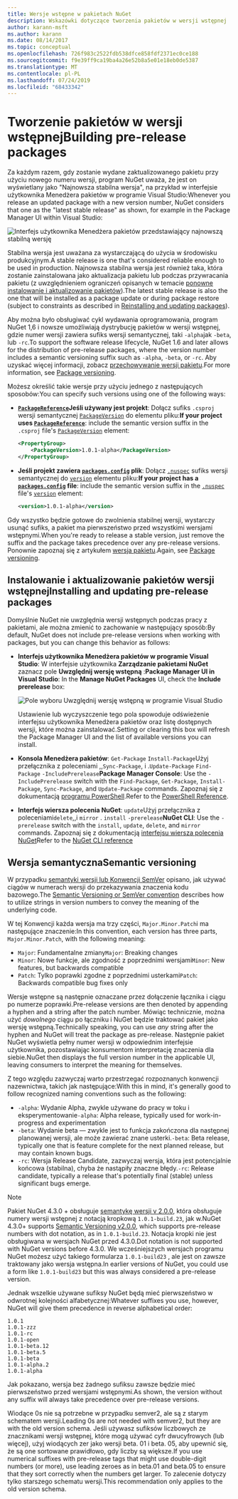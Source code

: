 ```yaml
---
title: Wersje wstępne w pakietach NuGet
description: Wskazówki dotyczące tworzenia pakietów w wersji wstępnej
author: karann-msft
ms.author: karann
ms.date: 08/14/2017
ms.topic: conceptual
ms.openlocfilehash: 726f983c2522fdb538dfce858fdf2371ec0ce188
ms.sourcegitcommit: f9e39ff9ca19ba4a26e52b8a5e01e18eb0de5387
ms.translationtype: MT
ms.contentlocale: pl-PL
ms.lasthandoff: 07/24/2019
ms.locfileid: "68433342"
---
```

# <a name="building-pre-release-packages"></a><span data-ttu-id="b516b-103">Tworzenie pakietów w wersji wstępnej</span><span class="sxs-lookup"><span data-stu-id="b516b-103">Building pre-release packages</span></span>

<span data-ttu-id="b516b-104">Za każdym razem, gdy zostanie wydane zaktualizowanego pakietu przy użyciu nowego numeru wersji, program NuGet uważa, że jest on wyświetlany jako "Najnowsza stabilna wersja", na przykład w interfejsie użytkownika Menedżera pakietów w programie Visual Studio:</span><span class="sxs-lookup"><span data-stu-id="b516b-104">Whenever you release an updated package with a new version number, NuGet considers that one as the "latest stable release" as shown, for example in the Package Manager UI within Visual Studio:</span></span>

![Interfejs użytkownika Menedżera pakietów przedstawiający najnowszą stabilną wersję](media/Prerelease_01-LatestStable.png)

<span data-ttu-id="b516b-106">Stabilna wersja jest uważana za wystarczającą do użycia w środowisku produkcyjnym.</span><span class="sxs-lookup"><span data-stu-id="b516b-106">A stable release is one that's considered reliable enough to be used in production.</span></span> <span data-ttu-id="b516b-107">Najnowsza stabilna wersja jest również taka, która zostanie zainstalowana jako aktualizacja pakietu lub podczas przywracania pakietu (z uwzględnieniem ograniczeń opisanych w temacie [ponowne instalowanie i aktualizowanie pakietów](../consume-packages/reinstalling-and-updating-packages.md)).</span><span class="sxs-lookup"><span data-stu-id="b516b-107">The latest stable release is also the one that will be installed as a package update or during package restore (subject to constraints as described in [Reinstalling and updating packages](../consume-packages/reinstalling-and-updating-packages.md)).</span></span>

<span data-ttu-id="b516b-108">Aby można było obsługiwać cykl wydawania oprogramowania, program NuGet 1,6 i nowsze umożliwiają dystrybucję pakietów w wersji wstępnej, gdzie numer wersji zawiera sufiks wersji semantycznej, taki `-alpha`jak `-beta`, lub `-rc`.</span><span class="sxs-lookup"><span data-stu-id="b516b-108">To support the software release lifecycle, NuGet 1.6 and later allows for the distribution of pre-release packages, where the version number includes a semantic versioning suffix such as `-alpha`, `-beta`, or `-rc`.</span></span> <span data-ttu-id="b516b-109">Aby uzyskać więcej informacji, zobacz [przechowywanie wersji pakietu](../reference/package-versioning.md#pre-release-versions).</span><span class="sxs-lookup"><span data-stu-id="b516b-109">For more information, see [Package versioning](../reference/package-versioning.md#pre-release-versions).</span></span>

<span data-ttu-id="b516b-110">Możesz określić takie wersje przy użyciu jednego z następujących sposobów:</span><span class="sxs-lookup"><span data-stu-id="b516b-110">You can specify such versions using one of the following ways:</span></span>

- <span data-ttu-id="b516b-111">**[`PackageReference`](../consume-packages/package-references-in-project-files.md)Jeśli używany jest projekt**: Dołącz sufiks `.csproj` wersji semantycznej [`PackageVersion`](/dotnet/core/tools/csproj.md#packageversion) do elementu pliku:</span><span class="sxs-lookup"><span data-stu-id="b516b-111">**If your project uses [`PackageReference`](../consume-packages/package-references-in-project-files.md)**: include the semantic version suffix in the `.csproj` file's [`PackageVersion`](/dotnet/core/tools/csproj.md#packageversion) element:</span></span>

    ```xml
    <PropertyGroup>
        <PackageVersion>1.0.1-alpha</PackageVersion>
    </PropertyGroup>
    ```

- <span data-ttu-id="b516b-112">**Jeśli projekt zawiera [`packages.config`](../reference/packages-config.md) plik**: Dołącz [`.nuspec`](../reference/nuspec.md) sufiks wersji semantycznej do [`version`](../reference/nuspec.md#version) elementu pliku:</span><span class="sxs-lookup"><span data-stu-id="b516b-112">**If your project has a [`packages.config`](../reference/packages-config.md) file**: include the semantic version suffix in the [`.nuspec`](../reference/nuspec.md) file's [`version`](../reference/nuspec.md#version) element:</span></span>

    ```xml
    <version>1.0.1-alpha</version>
    ```

<span data-ttu-id="b516b-113">Gdy wszystko będzie gotowe do zwolnienia stabilnej wersji, wystarczy usunąć sufiks, a pakiet ma pierwszeństwo przed wszystkimi wersjami wstępnymi.</span><span class="sxs-lookup"><span data-stu-id="b516b-113">When you're ready to release a stable version, just remove the suffix and the package takes precedence over any pre-release versions.</span></span> <span data-ttu-id="b516b-114">Ponownie zapoznaj się z artykułem [wersja pakietu](../reference/package-versioning.md#pre-release-versions).</span><span class="sxs-lookup"><span data-stu-id="b516b-114">Again, see [Package versioning](../reference/package-versioning.md#pre-release-versions).</span></span>

## <a name="installing-and-updating-pre-release-packages"></a><span data-ttu-id="b516b-115">Instalowanie i aktualizowanie pakietów wersji wstępnej</span><span class="sxs-lookup"><span data-stu-id="b516b-115">Installing and updating pre-release packages</span></span>

<span data-ttu-id="b516b-116">Domyślnie NuGet nie uwzględnia wersji wstępnych podczas pracy z pakietami, ale można zmienić to zachowanie w następujący sposób:</span><span class="sxs-lookup"><span data-stu-id="b516b-116">By default, NuGet does not include pre-release versions when working with packages, but you can change this behavior as follows:</span></span>

- <span data-ttu-id="b516b-117">**Interfejs użytkownika Menedżera pakietów w programie Visual Studio**: W interfejsie użytkownika **Zarządzanie pakietami NuGet** zaznacz pole **Uwzględnij wersję wstępną** :</span><span class="sxs-lookup"><span data-stu-id="b516b-117">**Package Manager UI in Visual Studio**: In the **Manage NuGet Packages** UI, check the **Include prerelease** box:</span></span>

    ![Pole wyboru Uwzględnij wersję wstępną w programie Visual Studio](media/Prerelease_02-CheckPrerelease.png)

    <span data-ttu-id="b516b-119">Ustawienie lub wyczyszczenie tego pola spowoduje odświeżenie interfejsu użytkownika Menedżera pakietów oraz listę dostępnych wersji, które można zainstalować.</span><span class="sxs-lookup"><span data-stu-id="b516b-119">Setting or clearing this box will refresh the Package Manager UI and the list of available versions you can install.</span></span>

- <span data-ttu-id="b516b-120">**Konsola Menedżera pakietów**: `Get-Package` `Install-Package`Użyj przełącznika z poleceniami ,,`Sync-Package`, i .`Update-Package` `Find-Package` `-IncludePrerelease`</span><span class="sxs-lookup"><span data-stu-id="b516b-120">**Package Manager Console**: Use the `-IncludePrerelease` switch with the `Find-Package`, `Get-Package`, `Install-Package`, `Sync-Package`, and `Update-Package` commands.</span></span> <span data-ttu-id="b516b-121">Zapoznaj się z dokumentacją [programu PowerShell](../reference/powershell-reference.md).</span><span class="sxs-lookup"><span data-stu-id="b516b-121">Refer to the [PowerShell Reference](../reference/powershell-reference.md).</span></span>

- <span data-ttu-id="b516b-122">**Interfejs wiersza polecenia NuGet**: `update`Użyj przełącznika z poleceniami`delete`,,i `mirror` . `install` `-prerelease`</span><span class="sxs-lookup"><span data-stu-id="b516b-122">**NuGet CLI**: Use the `-prerelease` switch with the `install`, `update`, `delete`, and `mirror` commands.</span></span> <span data-ttu-id="b516b-123">Zapoznaj się z dokumentacją [interfejsu wiersza polecenia NuGet](../reference/nuget-exe-cli-reference.md)</span><span class="sxs-lookup"><span data-stu-id="b516b-123">Refer to the [NuGet CLI reference](../reference/nuget-exe-cli-reference.md)</span></span>

## <a name="semantic-versioning"></a><span data-ttu-id="b516b-124">Wersja semantyczna</span><span class="sxs-lookup"><span data-stu-id="b516b-124">Semantic versioning</span></span>

<span data-ttu-id="b516b-125">W przypadku [semantyki wersji lub Konwencji SemVer](http://semver.org/spec/v1.0.0.html) opisano, jak używać ciągów w numerach wersji do przekazywania znaczenia kodu bazowego.</span><span class="sxs-lookup"><span data-stu-id="b516b-125">The [Semantic Versioning or SemVer convention](http://semver.org/spec/v1.0.0.html) describes how to utilize strings in version numbers to convey the meaning of the underlying code.</span></span>

<span data-ttu-id="b516b-126">W tej Konwencji każda wersja ma trzy części, `Major.Minor.Patch`i ma następujące znaczenie:</span><span class="sxs-lookup"><span data-stu-id="b516b-126">In this convention, each version has three parts, `Major.Minor.Patch`, with the following meaning:</span></span>

- <span data-ttu-id="b516b-127">`Major`: Fundamentalne zmiany</span><span class="sxs-lookup"><span data-stu-id="b516b-127">`Major`: Breaking changes</span></span>
- <span data-ttu-id="b516b-128">`Minor`: Nowe funkcje, ale zgodność z poprzednimi wersjami</span><span class="sxs-lookup"><span data-stu-id="b516b-128">`Minor`: New features, but backwards compatible</span></span>
- <span data-ttu-id="b516b-129">`Patch`: Tylko poprawki zgodne z poprzednimi usterkami</span><span class="sxs-lookup"><span data-stu-id="b516b-129">`Patch`: Backwards compatible bug fixes only</span></span>

<span data-ttu-id="b516b-130">Wersje wstępne są następnie oznaczane przez dołączenie łącznika i ciągu po numerze poprawki.</span><span class="sxs-lookup"><span data-stu-id="b516b-130">Pre-release versions are then denoted by appending a hyphen and a string after the patch number.</span></span> <span data-ttu-id="b516b-131">Mówiąc technicznie, można użyć *dowolnego* ciągu po łączniku i NuGet będzie traktować pakiet jako wersję wstępną.</span><span class="sxs-lookup"><span data-stu-id="b516b-131">Technically speaking, you can use *any* string after the hyphen and NuGet will treat the package as pre-release.</span></span> <span data-ttu-id="b516b-132">Następnie pakiet NuGet wyświetla pełny numer wersji w odpowiednim interfejsie użytkownika, pozostawiając konsumentom interpretację znaczenia dla siebie.</span><span class="sxs-lookup"><span data-stu-id="b516b-132">NuGet then displays the full version number in the applicable UI, leaving consumers to interpret the meaning for themselves.</span></span>

<span data-ttu-id="b516b-133">Z tego względu zazwyczaj warto przestrzegać rozpoznanych konwencji nazewnictwa, takich jak następujące:</span><span class="sxs-lookup"><span data-stu-id="b516b-133">With this in mind, it's generally good to follow recognized naming conventions such as the following:</span></span>

- <span data-ttu-id="b516b-134">`-alpha`: Wydanie Alpha, zwykle używane do pracy w toku i eksperymentowanie</span><span class="sxs-lookup"><span data-stu-id="b516b-134">`-alpha`: Alpha release, typically used for work-in-progress and experimentation</span></span>
- <span data-ttu-id="b516b-135">`-beta`: Wydanie beta — zwykle jest to funkcja zakończona dla następnej planowanej wersji, ale może zawierać znane usterki.</span><span class="sxs-lookup"><span data-stu-id="b516b-135">`-beta`: Beta release, typically one that is feature complete for the next planned release, but may contain known bugs.</span></span>
- <span data-ttu-id="b516b-136">`-rc`: Wersja Release Candidate, zazwyczaj wersja, która jest potencjalnie końcowa (stabilna), chyba że nastąpiły znaczne błędy.</span><span class="sxs-lookup"><span data-stu-id="b516b-136">`-rc`: Release candidate, typically a release that's potentially final (stable) unless significant bugs emerge.</span></span>

> [!Note]
> <span data-ttu-id="b516b-137">Pakiet NuGet 4.3.0 + obsługuje [semantykę wersji v 2.0.0](http://semver.org/spec/v2.0.0.html), która obsługuje numery wersji wstępnej z notacją kropkową `1.0.1-build.23`, jak w.</span><span class="sxs-lookup"><span data-stu-id="b516b-137">NuGet 4.3.0+ supports [Semantic Versioning v2.0.0](http://semver.org/spec/v2.0.0.html), which supports pre-release numbers with dot notation, as in `1.0.1-build.23`.</span></span> <span data-ttu-id="b516b-138">Notacja kropki nie jest obsługiwana w wersjach NuGet przed 4.3.0.</span><span class="sxs-lookup"><span data-stu-id="b516b-138">Dot notation is not supported with NuGet versions before 4.3.0.</span></span> <span data-ttu-id="b516b-139">We wcześniejszych wersjach programu NuGet możesz użyć takiego formularza `1.0.1-build23` , ale jest on zawsze traktowany jako wersja wstępna.</span><span class="sxs-lookup"><span data-stu-id="b516b-139">In earlier versions of NuGet, you could use a form like `1.0.1-build23` but this was always considered a pre-release version.</span></span>

<span data-ttu-id="b516b-140">Jednak wszelkie używane sufiksy NuGet będą mieć pierwszeństwo w odwrotnej kolejności alfabetycznej:</span><span class="sxs-lookup"><span data-stu-id="b516b-140">Whatever suffixes you use, however, NuGet will give them precedence in reverse alphabetical order:</span></span>

    1.0.1
    1.0.1-zzz
    1.0.1-rc
    1.0.1-open
    1.0.1-beta.12
    1.0.1-beta.5
    1.0.1-beta
    1.0.1-alpha.2
    1.0.1-alpha

<span data-ttu-id="b516b-141">Jak pokazano, wersja bez żadnego sufiksu zawsze będzie mieć pierwszeństwo przed wersjami wstępnymi.</span><span class="sxs-lookup"><span data-stu-id="b516b-141">As shown, the version without any suffix will always take precedence over pre-release versions.</span></span>

<span data-ttu-id="b516b-142">Wiodące 0s nie są potrzebne w przypadku semver2, ale są z starym schematem wersji.</span><span class="sxs-lookup"><span data-stu-id="b516b-142">Leading 0s are not needed with semver2, but they are with the old version schema.</span></span> <span data-ttu-id="b516b-143">Jeśli używasz sufiksów liczbowych ze znacznikami wersji wstępnej, które mogą używać cyfr dwucyfrowych (lub więcej), użyj wiodących zer jako wersji beta. 01 i beta. 05, aby upewnić się, że są one sortowane prawidłowo, gdy liczby są większe.</span><span class="sxs-lookup"><span data-stu-id="b516b-143">If you use numerical suffixes with pre-release tags that might use double-digit numbers (or more), use leading zeroes as in beta.01 and beta.05 to ensure that they sort correctly when the numbers get larger.</span></span> <span data-ttu-id="b516b-144">To zalecenie dotyczy tylko starszego schematu wersji.</span><span class="sxs-lookup"><span data-stu-id="b516b-144">This recommendation only applies to the old version schema.</span></span>
